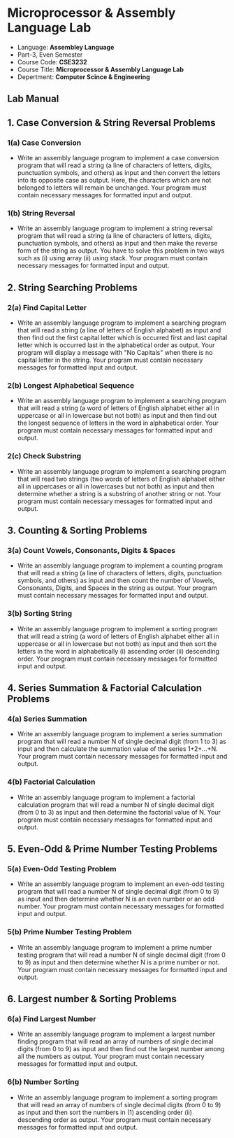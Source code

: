 # Microprocessor & Assembly Language Lab

- Language: **Assembley Language**
- Part-3, Even Semester
- Course Code: **CSE3232**
- Course Title: **Microprocessor & Assembly Language Lab**
- Depertment: **Computer Scince & Engineering**

## Lab Manual

## 1. Case Conversion & String Reversal Problems


### 1(a) Case Conversion 

- Write an assembly language program to implement a case conversion program that will read a string (a line of characters of letters, digits, punctuation symbols, and others) as input and then convert the letters into its opposite case as output. Here, the characters which are not belonged to letters will remain be unchanged. Your program must contain necessary messages for formatted input and output.

### 1(b) String Reversal 
- Write an assembly language program to implement a string reversal program that will read a string (a line of characters of letters, digits, punctuation symbols, and others) as input and then make the reverse form of the string as output. You have to solve this problem in two ways such as (i) using array (ii) using stack. Your program must contain necessary messages for formatted input and output.

## 2. String Searching Problems

### 2(a) Find Capital Letter 
- Write an assembly language program to implement a searching program that will read a string (a line of letters of English alphabet) as input and then find out the first capital letter which is occurred first and last capital letter which is occurred last in the alphabetical order as output. Your program will display a message with "No Capitals" when there is no capital letter in the string. Your program must contain necessary messages for formatted input and output.

### 2(b) Longest Alphabetical Sequence
- Write an assembly language program to implement a searching program that will read a string (a word of letters of English alphabet either all in uppercase or all in lowercase but not both) as input and then find out the longest sequence of letters in the word in alphabetical order. Your program must contain necessary messages for formatted input and output.

### 2(c) Check Substring 
- Write an assembly language program to implement a searching program that will read two strings (two words of letters of English alphabet either all in uppercases or all in lowercases but not both) as input and then determine whether a string is a substring of another string or not. Your program must contain necessary messages for formatted input and output.

## 3. Counting & Sorting Problems

### 3(a) Count Vowels, Consonants, Digits & Spaces
- Write an assembly language program to implement a counting program that will read a string (a line of characters of letters, digits, punctuation symbols, and others) as input and then count the number of Vowels, Consonants, Digits, and Spaces in the string as output. Your program must contain necessary messages for formatted input and output.

### 3(b) Sorting String 
- Write an assembly language program to implement a sorting program that will read a string (a word of letters of English alphabet either all in uppercase or all in lowercase but not both) as input and then sort the letters in the word in alphabetically (i) ascending order (ii) descending order. Your program must contain necessary messages for formatted input and output.

## 4. Series Summation & Factorial Calculation Problems

### 4(a) Series Summation
- Write an assembly language program to implement a series summation program that will read a number N of single decimal digit (from 1 to 3) as input and then calculate the summation value of the series 1+2+...+N. Your program must contain necessary messages for formatted input and output.

### 4(b) Factorial Calculation 
- Write an assembly language program to implement a factorial calculation program that will read a number N of single decimal digit (from 0 to 3) as input and then determine the factorial value of N. Your program must contain necessary messages for formatted input and output.

## 5. Even-Odd & Prime Number Testing Problems

### 5(a) Even-Odd Testing Problem 
- Write an assembly language program to implement an even-odd testing program that will read a number N of single decimal digit (from 0 to 9) as input and then determine whether N is an even number or an odd number. Your program must contain necessary messages for formatted input and output.

### 5(b) Prime Number Testing Problem 
- Write an assembly language program to implement a prime number testing program that will read a number N of single decimal digit (from 0 to 9) as input and then determine whether N is a prime number or not. Your program must contain necessary messages for formatted input and output.

## 6. Largest number & Sorting Problems

### 6(a) Find Largest Number 
- Write an assembly language program to implement a largest number finding program that will read an array of numbers of single decimal digits (from 0 to 9) as input and then find out the largest number among all the numbers as output. Your program must contain necessary messages for formatted input and output.

### 6(b) Number Sorting 
- Write an assembly language program to implement a sorting program that will read an array of numbers of single decimal digits (from 0 to 9) as input and then sort the numbers in (1) ascending order (ii) descending order as output. Your program must contain necessary messages for formatted input and output.
